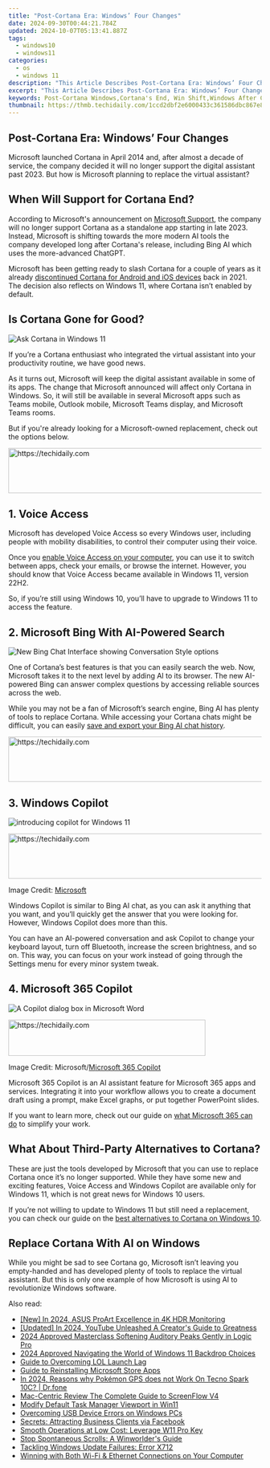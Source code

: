 ```yaml
---
title: "Post-Cortana Era: Windows’ Four Changes"
date: 2024-09-30T00:44:21.784Z
updated: 2024-10-07T05:13:41.887Z
tags:
  - windows10
  - windows11
categories:
  - os
  - windows 11
description: "This Article Describes Post-Cortana Era: Windows’ Four Changes"
excerpt: "This Article Describes Post-Cortana Era: Windows’ Four Changes"
keywords: Post-Cortana Windows,Cortana's End, Win Shift,Windows After Cortana,New Windows Features,Microsoft UI Update,Windows Evolution,Future of Windows OS
thumbnail: https://thmb.techidaily.com/1ccd2dbf2e6000433c361586dbc867e80efe1088f86d15f3203e5baee21b7684.jpg
---
```


## Post-Cortana Era: Windows’ Four Changes

 Microsoft launched Cortana in April 2014 and, after almost a decade of service, the company decided it will no longer support the digital assistant past 2023\. But how is Microsoft planning to replace the virtual assistant?

## When Will Support for Cortana End?

 According to Microsoft's announcement on [Microsoft Support](https://support.microsoft.com/en-us/topic/end-of-support-for-cortana-in-windows-d025b39f-ee5b-4836-a954-0ab646ee1efa), the company will no longer support Cortana as a standalone app starting in late 2023\. Instead, Microsoft is shifting towards the more modern AI tools the company developed long after Cortana's release, including Bing AI which uses the more-advanced ChatGPT.

 Microsoft has been getting ready to slash Cortana for a couple of years as it already [discontinued Cortana for Android and iOS devices](https://www.makeuseof.com/microsoft-silences-cortana-android-ios/) back in 2021\. The decision also reflects on Windows 11, where Cortana isn’t enabled by default.

## Is Cortana Gone for Good?

![Ask Cortana in Windows 11](https://static1.makeuseofimages.com/wordpress/wp-content/uploads/2023/06/cortana-1-1.jpg)

 If you’re a Cortana enthusiast who integrated the virtual assistant into your productivity routine, we have good news.

 As it turns out, Microsoft will keep the digital assistant available in some of its apps. The change that Microsoft announced will affect only Cortana in Windows. So, it will still be available in several Microsoft apps such as Teams mobile, Outlook mobile, Microsoft Teams display, and Microsoft Teams rooms.

 But if you're already looking for a Microsoft-owned replacement, check out the options below.

<!-- affiliate ads begin -->
<a href="https://unicoeye.pxf.io/c/5597632/2134492/18498" target="_top" id="2134492">
  <img src="//a.impactradius-go.com/display-ad/18498-2134492" border="0" alt="https://techidaily.com" width="728" height="90"/>
</a>
<img height="0" width="0" src="https://unicoeye.pxf.io/i/5597632/2134492/18498" style="position:absolute;visibility:hidden;" border="0" />
<!-- affiliate ads end -->

## 1\. Voice Access

 Microsoft has developed Voice Access so every Windows user, including people with mobility disabilities, to control their computer using their voice.

 Once you [enable Voice Access on your computer](https://www.makeuseof.com/windows-11-enable-voice-access/), you can use it to switch between apps, check your emails, or browse the internet. However, you should know that Voice Access became available in Windows 11, version 22H2\.

 So, if you’re still using Windows 10, you’ll have to upgrade to Windows 11 to access the feature.

## 2\. Microsoft Bing With AI-Powered Search

![New Bing Chat Interface showing Conversation Style options](https://static1.makeuseofimages.com/wordpress/wp-content/uploads/2023/05/new-bing-chat-interface.jpg)

 One of Cortana’s best features is that you can easily search the web. Now, Microsoft takes it to the next level by adding AI to its browser. The new AI-powered Bing can answer complex questions by accessing reliable sources across the web.

 While you may not be a fan of Microsoft’s search engine, Bing AI has plenty of tools to replace Cortana. While accessing your Cortana chats might be difficult, you can easily [save and export your Bing AI chat history](https://www.makeuseof.com/export-bing-ai-chat-history/).

<!-- affiliate ads begin -->
<a href="https://appsumo.8odi.net/c/5597632/2144279/7443" target="_top" id="2144279">
  <img src="//a.impactradius-go.com/display-ad/7443-2144279" border="0" alt="https://techidaily.com" width="728" height="90"/>
</a>
<img height="0" width="0" src="https://appsumo.8odi.net/i/5597632/2144279/7443" style="position:absolute;visibility:hidden;" border="0" />
<!-- affiliate ads end -->

## 3\. Windows Copilot

![introducing copilot for Windows 11](https://static1.makeuseofimages.com/wordpress/wp-content/uploads/2023/05/ezgif-com-webp-to-jpg.jpg)

<!-- affiliate ads begin -->
<a href="https://appsumo.8odi.net/c/5597632/2144276/7443" target="_top" id="2144276">
  <img src="//a.impactradius-go.com/display-ad/7443-2144276" border="0" alt="https://techidaily.com" width="728" height="90"/>
</a>
<img height="0" width="0" src="https://appsumo.8odi.net/i/5597632/2144276/7443" style="position:absolute;visibility:hidden;" border="0" />
<!-- affiliate ads end -->

Image Credit: [Microsoft](https://blogs.windows.com/windowsdeveloper/2023/05/23/bringing-the-power-of-ai-to-windows-11-unlocking-a-new-era-of-productivity-for-customers-and-developers-with-windows-copilot-and-dev-home/)

 Windows Copilot is similar to Bing AI chat, as you can ask it anything that you want, and you’ll quickly get the answer that you were looking for. However, Windows Copilot does more than this.

 You can have an AI-powered conversation and ask Copilot to change your keyboard layout, turn off Bluetooth, increase the screen brightness, and so on. This way, you can focus on your work instead of going through the Settings menu for every minor system tweak.

## 4\. Microsoft 365 Copilot

![A Copilot dialog box in Microsoft Word](https://static1.makeuseofimages.com/wordpress/wp-content/uploads/2023/05/copilot-dialog-in-word.jpg)

<!-- affiliate ads begin -->
<a href="https://aligracehair.sjv.io/c/5597632/2135373/19272" target="_top" id="2135373">
  <img src="//a.impactradius-go.com/display-ad/19272-2135373" border="0" alt="https://techidaily.com" width="392" height="72"/>
</a>
<img height="0" width="0" src="https://aligracehair.sjv.io/i/5597632/2135373/19272" style="position:absolute;visibility:hidden;" border="0" />
<!-- affiliate ads end -->

Image Credit: Microsoft/[M](https://www.shutterstock.com/image-photo/bangkokthailandapril92020-nintendo-switch-consoles-gaming-controller-1699898014)[icrosoft 365 Copilot](https://news.microsoft.com/reinventing-productivity/)

 Microsoft 365 Copilot is an AI assistant feature for Microsoft 365 apps and services. Integrating it into your workflow allows you to create a document draft using a prompt, make Excel graphs, or put together PowerPoint slides.

 If you want to learn more, check out our guide on [what Microsoft 365 can do](https://www.makeuseof.com/what-is-microsoft-365-copilot/) to simplify your work.

## What About Third-Party Alternatives to Cortana?

 These are just the tools developed by Microsoft that you can use to replace Cortana once it’s no longer supported. While they have some new and exciting features, Voice Access and Windows Copilot are available only for Windows 11, which is not great news for Windows 10 users.

 If you’re not willing to update to Windows 11 but still need a replacement, you can check our guide on the [best alternatives to Cortana on Windows 10](https://www.makeuseof.com/best-alternatives-cortana-windows-10/).

## Replace Cortana With AI on Windows

 While you might be sad to see Cortana go, Microsoft isn’t leaving you empty-handed and has developed plenty of tools to replace the virtual assistant. But this is only one example of how Microsoft is using AI to revolutionize Windows software.

<ins class="adsbygoogle"
      style="display:block"
      data-ad-client="ca-pub-7571918770474297"
      data-ad-slot="8358498916"
      data-ad-format="auto"
      data-full-width-responsive="true"></ins>

<span class="atpl-alsoreadstyle">Also read:</span>
<div><ul>
<li><a href="https://fox-http.techidaily.com/new-in-2024-asus-proart-excellence-in-4k-hdr-monitoring/"><u>[New] In 2024, ASUS ProArt Excellence in 4K HDR Monitoring</u></a></li>
<li><a href="https://youtube-docs.techidaily.com/ed-in-2024-youtube-unleashed-a-creators-guide-to-greatness/"><u>[Updated] In 2024, YouTube Unleashed A Creator's Guide to Greatness</u></a></li>
<li><a href="https://extra-skills.techidaily.com/2024-approved-masterclass-softening-auditory-peaks-gently-in-logic-pro/"><u>2024 Approved Masterclass Softening Auditory Peaks Gently in Logic Pro</u></a></li>
<li><a href="https://extra-skills.techidaily.com/2024-approved-navigating-the-world-of-windows-11-backdrop-choices/"><u>2024 Approved Navigating the World of Windows 11 Backdrop Choices</u></a></li>
<li><a href="https://windows11.techidaily.com/guide-to-overcoming-lol-launch-lag/"><u>Guide to Overcoming LOL Launch Lag</u></a></li>
<li><a href="https://win11-tips.techidaily.com/guide-to-reinstalling-microsoft-store-apps/"><u>Guide to Reinstalling Microsoft Store Apps</u></a></li>
<li><a href="https://android-pokemon-go.techidaily.com/in-2024-reasons-why-pokemon-gps-does-not-work-on-tecno-spark-10c-drfone-by-drfone-virtual-android/"><u>In 2024, Reasons why Pokémon GPS does not Work On Tecno Spark 10C? | Dr.fone</u></a></li>
<li><a href="https://digital-screen-recording.techidaily.com/mac-centric-review-the-complete-guide-to-screenflow-v4/"><u>Mac-Centric Review The Complete Guide to ScreenFlow V4</u></a></li>
<li><a href="https://windows11.techidaily.com/modify-default-task-manager-viewport-in-win11/"><u>Modify Default Task Manager Viewport in Win11</u></a></li>
<li><a href="https://windows11.techidaily.com/overcoming-usb-device-errors-on-windows-pcs/"><u>Overcoming USB Device Errors on Windows PCs</u></a></li>
<li><a href="https://facebook.techidaily.com/secrets-attracting-business-clients-via-facebook/"><u>Secrets: Attracting Business Clients via Facebook</u></a></li>
<li><a href="https://windows11.techidaily.com/smooth-operations-at-low-cost-leverage-w11-pro-key/"><u>Smooth Operations at Low Cost: Leverage W11 Pro Key</u></a></li>
<li><a href="https://windows11.techidaily.com/stop-spontaneous-scrolls-a-winworlders-guide/"><u>Stop Spontaneous Scrolls: A Winworlder's Guide</u></a></li>
<li><a href="https://windows11.techidaily.com/tackling-windows-update-failures-error-x712/"><u>Tackling Windows Update Failures: Error X712</u></a></li>
<li><a href="https://windows11.techidaily.com/winning-with-both-wi-fi-and-ethernet-connections-on-your-computer/"><u>Winning with Both Wi-Fi & Ethernet Connections on Your Computer</u></a></li>
</ul></div>

